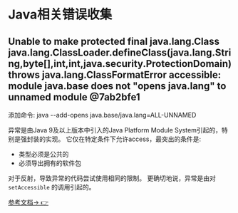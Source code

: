 # Java相关错误收集



## Unable to make protected final java.lang.Class java.lang.ClassLoader.defineClass(java.lang.String,byte[],int,int,java.security.ProtectionDomain) throws java.lang.ClassFormatError accessible: module java.base does not "opens java.lang" to unnamed module @7ab2bfe1

添加命令: java --add-opens java.base/java.lang=ALL-UNNAMED

异常是由Java 9及以上版本中引入的Java Platform Module System引起的，特别是强封装的实现。
它仅在特定条件下允许access，最突出的条件是:

- 类型必须是公共的
- 必须导出拥有的软件包

对于反射，导致异常的代码尝试使用相同的限制。
更确切地说，异常是由对 `setAccessible` 的调用引起的。

[参考文档-> 👉](https://www.cnblogs.com/stcweb/articles/15114266.html)

